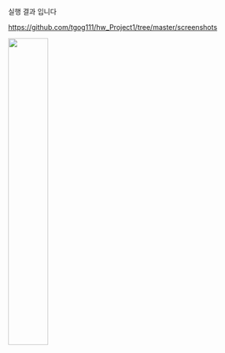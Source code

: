 실행 결과 입니다<br>


https://github.com/tgog111/hw_Project1/tree/master/screenshots

<img src = "https://github.com/tgog111/hw_Project1/tree/master/screenshots" width="40%">
